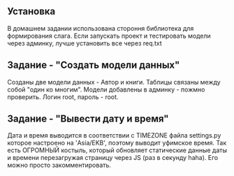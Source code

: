 ## Установка
В домашнем задании использована стороння библиотека для формирования слага. Если запускать проект и тестировать модели через админку, лучше установить все через req.txt

## Задание - "Создать модели данных" 
Созданы две модели данных - Автор и книги. Таблицы связаны между собой "один ко многим". Модели добавлены в админку - пожмно проверить. Логин root, пароль - root.

## Задание - "Вывести дату и время"
Дата и время выводится в соответствии с TIMEZONE файла settings.py которое настроено на 'Asia/EKB', поэтому выводит уфимское время. Так есть ОГРОМНЫЙ костыль, который обновляет статические данные даты и времени перезагружая страницу через JS (раз в секунду haha). Его можно просто закомментировать. 
